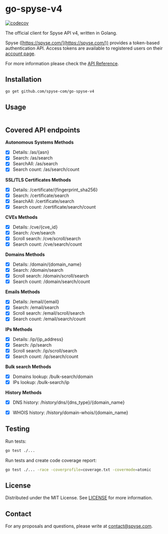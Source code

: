# go-spyse-v4

[![codecov](https://codecov.io/gh/spyse-com/go-spyse/branch/master/graph/badge.svg)](https://codecov.io/gh/spyse-com/go-spyse)

The official client for Spyse API v4, written in Golang.

Spyse ([https://spyse.com/](https://spyse.com/)) provides a token-based authentication API. Access tokens are available to registered users on their [account page](https://spyse.com/user).

For more information please check the [API Reference](https://spyse-dev.readme.io/reference/quick-start).

## Installation

```bash
go get github.com/spyse-com/go-spyse-v4
```

## Usage

```golang

```

## Covered API endpoints
 
**Autonomous Systems Methods**

- [x] Details: /as/{asn}
- [x] Search: /as/search
- [x] SearchAll: /as/search
- [x] Search count: /as/search/count

**SSL/TLS Certificates Methods**

- [x] Details: /certificate/{fingerprint_sha256}
- [x] Search: /certificate/search
- [x] SearchAll: /certificate/search
- [x] Search count: /certificate/search/count

**CVEs Methods**

- [x] Details: /cve/{cve_id}
- [x] Search: /cve/search
- [x] Scroll search: /cve/scroll/search
- [x] Search count: /cve/search/count

**Domains Methods**

- [x] Details: /domain/{domain_name}
- [x] Search: /domain/search
- [x] Scroll search: /domain/scroll/search
- [x] Search count: /domain/search/count

**Emails Methods**

- [x] Details: /email/{email}
- [x] Search: /email/search
- [x] Scroll search: /email/scroll/search
- [x] Search count: /email/search/count

**IPs Methods**

- [x] Details: /ip/{ip_address}
- [x] Search: /ip/search
- [x] Scroll search: /ip/scroll/search
- [x] Search count: /ip/search/count

**Bulk search Methods**

- [x] Domains lookup: /bulk-search/domain
- [x] IPs lookup: /bulk-search/ip

**History Methods**

- [x] DNS history: /history/dns/{dns_type}/{domain_name}
- [x] WHOIS history: /history/domain-whois/{domain_name}


## Testing

Run tests:
```bash
go test ./...
```

Run tests and create code coverage report:
```bash
go test ./... -race -coverprofile=coverage.txt -covermode=atomic
```

## License

Distributed under the MIT License. See [LICENSE](./LICENSE.md) for more information.


## Contact

For any proposals and questions, please write at [contact@spyse.com](contact@spyse.com).